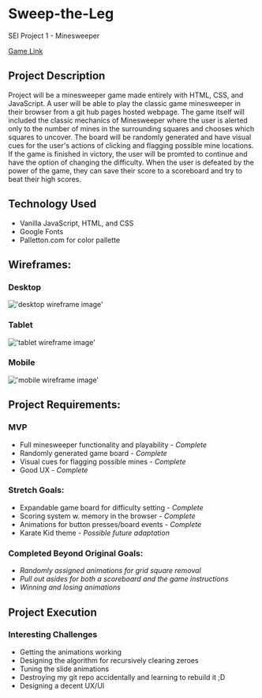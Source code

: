 # Sweep-the-Leg
SEI Project 1 - Minesweeper

[Game Link](https://ajmartin94.github.io/Sweep-the-Leg/)

## Project Description
Project will be a minesweeper game made entirely with HTML, CSS, and JavaScript. A user will be able to play the classic game minesweeper in their browser from a git hub pages hosted webpage. The game itself will included the classic mechanics of Minesweeper where the user is alerted only to the number of mines in the surrounding squares and chooses which squares to uncover. The board will be randomly generated and have visual cues for the user's actions of clicking and flagging possible mine locations. If the game is finished in victory, the user will be promted to continue and have the option of changing the difficulty. When the user is defeated by the power of the game, they can save their score to a scoreboard and try to beat their high scores. 

## Technology Used
- Vanilla JavaScript, HTML, and CSS
- Google Fonts
- Palletton.com for color pallette


## Wireframes:
### Desktop
!['desktop wireframe image'](https://i.imgur.com/Tj6tZFY.png)

### Tablet
!['tablet wireframe image'](https://i.imgur.com/CqFbRqD.png)

### Mobile
!['mobile wireframe image'](https://i.imgur.com/LMSoSiQ.png)



## Project Requirements:
### MVP
- Full minesweeper functionality and playability - *Complete*
- Randomly generated game board - *Complete*
- Visual cues for flagging possible mines - *Complete*
- Good UX - *Complete*

### Stretch Goals:
- Expandable game board for difficulty setting - *Complete*
- Scoring system w. memory in the browser - *Complete*
- Animations for button presses/board events - *Complete*
- Karate Kid theme - *Possible future adaptation*

### Completed Beyond Original Goals:
- *Randomly assigned animations for grid square removal*
- *Pull out asides for both a scoreboard and the game instructions*
- *Winning and losing animations*

## Project Execution
### Interesting Challenges
- Getting the animations working
- Designing the algorithm for recursively clearing zeroes
- Tuning the slide animations
- Destroying my git repo accidentally and learning to rebuild it ;D
- Designing a decent UX/UI